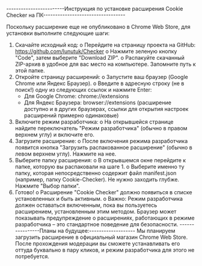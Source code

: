 
------------------------Инструкция по установке расширения Cookie Checker на ПК----------------------------------

Поскольку расширение еще не опубликовано в Chrome Web Store, для установки выполните следующие шаги:

1.	Скачайте исходный код:
  o	Перейдите на страницу проекта на GitHub: https://github.com/lunutuk/Checker
  o	Нажмите зеленую кнопку "Code", затем выберите "Download ZIP".
  o	Распакуйте скачанный ZIP-архив в удобное для вас место на компьютере. Запомните путь к этой папке.
2.	Откройте страницу расширений:
  o	Запустите ваш браузер (Google Chrome или Яндекс Браузер).
  o	Введите в адресную строку (не в поиск!) одну из следующих ссылок и нажмите Enter:
    -	Для Google Chrome: chrome://extensions
    -	Для Яндекс Браузера: browser://extensions
      (расширение доступно и в других браузерах, ссылки для открытия настроек расширений примерно одинаковые)
3.	Включите режим разработчика:
  o	На открывшейся странице найдите переключатель "Режим разработчика" (обычно в правом верхнем углу) и включите его.
4.	Загрузите расширение:
  o	После включения режима разработчика появится кнопка "Загрузить распакованное расширение" (обычно в левом верхнем углу). Нажмите на нее.
5.	Выберите папку расширения:
  o	В открывшемся окне перейдите к папке, которую вы распаковали на шаге 1.
  o	Выберите именно ту папку, которая непосредственно содержит файл manifest.json (например, папку Cookie-Checker). Не нужно заходить глубже. Нажмите "Выбор папки".
6.	Готово!
  o	Расширение "Cookie Checker" должно появиться в списке установленных и быть активным.
  o	Важно: Режим разработчика должен оставаться включенным, пока вы пользуетесь расширением, установленным этим методом. Браузер может показывать предупреждение о расширениях, работающих в режиме разработчика – это стандартное поведение для безопасности.
----------------Планы на будущее:-------------------
Мы планируем загрузить расширение в официальный магазин Chrome Web Store. После прохождения модерации вы сможете устанавливать его оттуда буквально в пару кликов, и режим разработчика для этого не потребуется.
